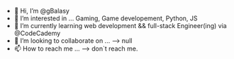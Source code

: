 - 👋 Hi, I’m @gBalasy
- 👀 I’m interested in ... Gaming, Game developement, Python, JS
- 🌱 I’m currently learning web development && full-stack Engineer(ing) via @CodeCademy
- 💞️ I’m looking to collaborate on ... --> null
- 📫 How to reach me ... --> don`t reach me.

<!---
gBalasy/gBalasy is a ✨ special ✨ repository because its `README.md` (this file) appears on your GitHub profile.
You can click the Preview link to take a look at your changes.
--->
